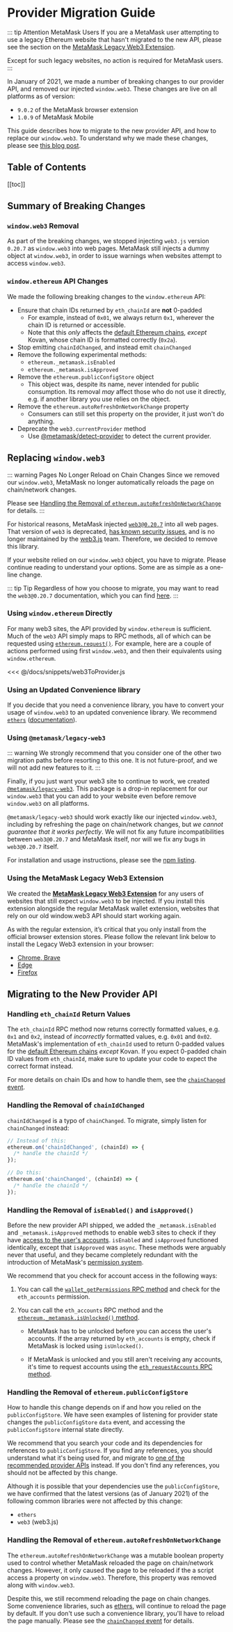 # Provider Migration Guide

::: tip Attention MetaMask Users
If you are a MetaMask user attempting to use a legacy Ethereum website that hasn't migrated to the new API,
please see the section on the [MetaMask Legacy Web3 Extension](#using-the-metamask-legacy-web3-extension).

Except for such legacy websites, no action is required for MetaMask users.
:::

In January of 2021, we made a number of breaking changes to our provider API, and removed our injected `window.web3`.
These changes are live on all platforms as of version:

- `9.0.2` of the MetaMask browser extension
- `1.0.9` of MetaMask Mobile

This guide describes how to migrate to the new provider API, and how to replace our `window.web3`.
To understand why we made these changes, please see [this blog post](https://medium.com/metamask/breaking-changes-to-the-metamask-provider-are-here-7b11c9388be9).

## Table of Contents

[[toc]]

## Summary of Breaking Changes

### `window.web3` Removal

As part of the breaking changes, we stopped injecting `web3.js` version `0.20.7` as `window.web3` into web pages.
MetaMask still injects a dummy object at `window.web3`, in order to issue warnings when websites attempt to access `window.web3`.

### `window.ethereum` API Changes

We made the following breaking changes to the `window.ethereum` API:

- Ensure that chain IDs returned by `eth_chainId` are **not** 0-padded
  - For example, instead of `0x01`, we always return `0x1`, wherever the chain ID is returned or accessible.
  - Note that this _only_ affects the [default Ethereum chains](./ethereum-provider.html#chain-ids), _except_ Kovan, whose chain ID is formatted correctly (`0x2a`).
- Stop emitting `chainIdChanged`, and instead emit `chainChanged`
- Remove the following experimental methods:
  - `ethereum._metamask.isEnabled`
  - `ethereum._metamask.isApproved`
- Remove the `ethereum.publicConfigStore` object
  - This object was, despite its name, never intended for public consumption.
    Its removal _may_ affect those who do not use it directly, e.g. if another library you use relies on the object.
- Remove the `ethereum.autoRefreshOnNetworkChange` property
  - Consumers can still set this property on the provider, it just won't do anything.
- Deprecate the `web3.currentProvider` method
  - Use [@metamask/detect-provider](https://github.com/MetaMask/detect-provider) to detect the current provider.

## Replacing `window.web3`

::: warning Pages No Longer Reload on Chain Changes
Since we removed our `window.web3`, MetaMask no longer automatically reloads the page on chain/network changes.

Please see [Handling the Removal of `ethereum.autoRefreshOnNetworkChange`](#handling-the-removal-of-ethereum-autorefreshonnetworkchange) for details.
:::

For historical reasons, MetaMask injected [`web3@0.20.7`](https://github.com/ethereum/web3.js/tree/0.20.7) into all web pages.
That version of `web3` is deprecated, [has known security issues](https://github.com/ethereum/web3.js/issues/3065), and is no longer maintained by the [web3.js](https://github.com/ethereum/web3.js/) team.
Therefore, we decided to remove this library.

If your website relied on our `window.web3` object, you have to migrate.
Please continue reading to understand your options.
Some are as simple as a one-line change.

::: tip Tip
Regardless of how you choose to migrate, you may want to read the `web3@0.20.7` documentation, which you can find [here](https://github.com/ethereum/web3.js/blob/0.20.7/DOCUMENTATION.md).
:::

### Using `window.ethereum` Directly

For many web3 sites, the API provided by `window.ethereum` is sufficient.
Much of the `web3` API simply maps to RPC methods, all of which can be requested using [`ethereum.request()`](./ethereum-provider.html#ethereum-request-args).
For example, here are a couple of actions performed using first `window.web3`, and then their equivalents using `window.ethereum`.

<<< @/docs/snippets/web3ToProvider.js

### Using an Updated Convenience library

If you decide that you need a convenience library, you have to convert your usage of `window.web3` to an updated convenience library.
We recommend [`ethers`](https://npmjs.com/package/ethers) ([documentation](https://docs.ethers.io/)).

### Using `@metamask/legacy-web3`

::: warning
We strongly recommend that you consider one of the other two migration paths before resorting to this one.
It is not future-proof, and we will not add new features to it.
:::

Finally, if you just want your web3 site to continue to work, we created [`@metamask/legacy-web3`](https://npmjs.com/package/@metamask/legacy-web3).
This package is a drop-in replacement for our `window.web3` that you can add to your website even before remove `window.web3` on all platforms.

`@metamask/legacy-web3` should work exactly like our injected `window.web3`, including by refreshing the page on chain/network changes, but _we cannot guarantee that it works perfectly_.
We will not fix any future incompatibilities between `web3@0.20.7` and MetaMask itself, nor will we fix any bugs in `web3@0.20.7` itself.

For installation and usage instructions, please see the [npm listing](https://npmjs.com/package/@metamask/legacy-web3).

### Using the MetaMask Legacy Web3 Extension

We created the [**MetaMask Legacy Web3 Extension**](https://github.com/MetaMask/legacy-web3-extension) for any users of websites that still expect `window.web3` to be injected. If you install this extension alongside the regular MetaMask wallet extension, websites that rely on our old window.web3 API should start working again.

As with the regular extension, it’s critical that you only install from the official browser extension stores. Please follow the relevant link below to install the Legacy Web3 extension in your browser:

- [Chrome, Brave](https://chrome.google.com/webstore/detail/metamask-legacy-web3/dgoegggfhkapjphahmgihfgemkgecdgl)
- [Edge](https://microsoftedge.microsoft.com/addons/detail/metamask-legacy-web3/obkfjbjkiofoponpkmphnpaaadebfloh?hl=en-US)
- [Firefox](https://addons.mozilla.org/en-US/firefox/addon/metamask-legacy-web3/)

## Migrating to the New Provider API

### Handling `eth_chainId` Return Values

The `eth_chainId` RPC method now returns correctly formatted values, e.g. `0x1` and `0x2`, instead of _incorrectly_ formatted values, e.g. `0x01` and `0x02`.
MetaMask's implementation of `eth_chainId` used to return 0-padded values for the [default Ethereum chains](./ethereum-provider.html#chain-ids) _except_ Kovan.
If you expect 0-padded chain ID values from `eth_chainId`, make sure to update your code to expect the correct format instead.

For more details on chain IDs and how to handle them, see the [`chainChanged` event](./ethereum-provider.html#chainchanged).

### Handling the Removal of `chainIdChanged`

`chainIdChanged` is a typo of `chainChanged`.
To migrate, simply listen for `chainChanged` instead:

```javascript
// Instead of this:
ethereum.on('chainIdChanged', (chainId) => {
  /* handle the chainId */
});

// Do this:
ethereum.on('chainChanged', (chainId) => {
  /* handle the chainId */
});
```

### Handling the Removal of `isEnabled()` and `isApproved()`

Before the new provider API shipped, we added the `_metamask.isEnabled` and `_metamask.isApproved` methods
to enable web3 sites to check if they have [access to the user's accounts](./rpc-api.html#eth-requestaccounts).
`isEnabled` and `isApproved` functioned identically, except that `isApproved` was `async`.
These methods were arguably never that useful, and they became completely redundant with the introduction of MetaMask's [permission system](./rpc-api.html#restricted-methods).

We recommend that you check for account access in the following ways:

1. You can call the [`wallet_getPermissions` RPC method](./rpc-api.html#wallet-getpermissions) and check for the `eth_accounts` permission.

2. You can call the `eth_accounts` RPC method and the [`ethereum._metamask.isUnlocked()` method](./ethereum-provider.html#ethereum-metamask-isunlocked).

   - MetaMask has to be unlocked before you can access the user's accounts.
     If the array returned by `eth_accounts` is empty, check if MetaMask is locked using `isUnlocked()`.

   - If MetaMask is unlocked and you still aren't receiving any accounts, it's time to request accounts using the [`eth_requestAccounts` RPC method](./rpc-api.html#eth-requestaccounts).

### Handling the Removal of `ethereum.publicConfigStore`

How to handle this change depends on if and how you relied on the `publicConfigStore`.
We have seen examples of listening for provider state changes the `publicConfigStore` `data` event, and accessing the `publicConfigStore` internal state directly.

We recommend that you search your code and its dependencies for references to `publicConfigStore`.
If you find any references, you should understand what it's being used for, and migrate to [one of the recommended provider APIs](./ethereum-provider.html#using-the-provider) instead.
If you don't find any references, you should not be affected by this change.

Although it is possible that your dependencies use the `publicConfigStore`, we have confirmed that the latest versions (as of January 2021) of the following common libraries were not affected by this change:

- `ethers`
- `web3` (web3.js)

### Handling the Removal of `ethereum.autoRefreshOnNetworkChange`

The `ethereum.autoRefreshOnNetworkChange` was a mutable boolean property used to control whether MetaMask reloaded the page on chain/network changes.
However, it only caused the page to be reloaded if the a script access a property on `window.web3`.
Therefore, this property was removed along with `window.web3`.

Despite this, we still recommend reloading the page on chain changes.
Some convenience libraries, such as [ethers](https://www.npmjs.com/package/ethers), will continue to reload the page by default.
If you don't use such a convenience library, you'll have to reload the page manually.
Please see the [`chainChanged` event](./ethereum-provider.html#chainchanged) for details.
